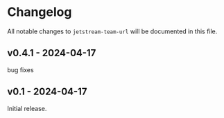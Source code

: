 # Changelog

All notable changes to `jetstream-team-url` will be documented in this file.

## v0.4.1 - 2024-04-17

bug fixes

## v0.1 - 2024-04-17

Initial release.
